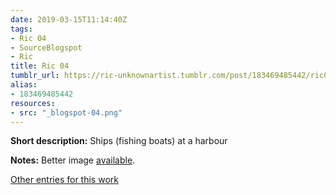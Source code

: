 ```yaml
---
date: 2019-03-15T11:14:40Z
tags:
- Ric 04
- SourceBlogspot
- Ric
title: Ric 04
tumblr_url: https://ric-unknownartist.tumblr.com/post/183469485442/ric04
alias:
- 183469485442
resources:
- src: "_blogspot-04.png"
---
```


**Short description:** Ships (fishing boats) at a harbour

**Notes:** Better image [available](/post/sailings-boats-ric04).

[Other entries for this work](/tags/ric-04)
